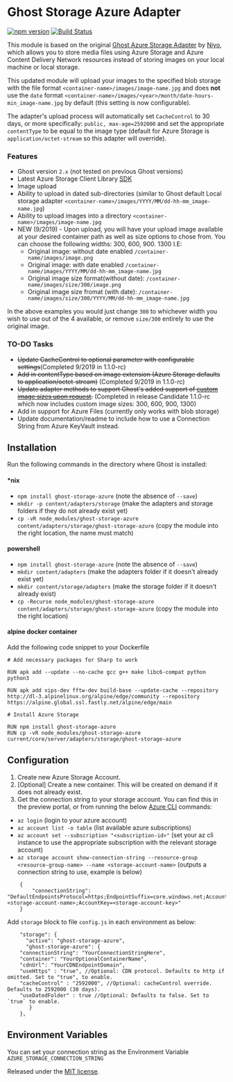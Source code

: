 # Ghost Storage Azure Adapter

[![npm version](https://badge.fury.io/js/ghost-storage-azure.svg)](https://badge.fury.io/js/ghost-storage-azure)
[![Build Status](https://dev.azure.com/jessicadeen/ghost-storage-azure/_apis/build/status/jldeen.ghost-azurestorage?branchName=master)](https://dev.azure.com/jessicadeen/ghost-storage-azure/_build/latest?definitionId=9&branchName=master)

This module is based on the original [Ghost Azure Storage Adapter](https://github.com/Niyo/ghost-azurestorage) by [Niyo](https://github.com/Niyo), which allows you to store media files using Azure Storage and Azure Content Delivery Network resources instead of storing images on your local machine or local storage.

This updated module will upload your images to the specified blob storage with the file format `<container-name>/images/image-name.jpg` and does __not__ use the `date` format `<container-name>/images/<year>/month/date-hours-min_image-name.jpg` by default (this setting is now configurable).

The adapter's upload process will automatically set `CacheControl` to 30 days, or more specifically: `public, max-age=2592000` and set the appropriate `contentType` to be equal to the image type (default for Azure Storage is `application/octet-stream` so this adapter will override).

### Features

- Ghost version `2.x` (not tested on previous Ghost versions)
- Latest Azure Storage Client Library [SDK](https://github.com/Azure/azure-storage-node)
- Image upload
- Ability to upload in dated sub-directories (similar to Ghost default Local storage adapter `<container-name>/images/YYYY/MM/dd-hh-mm_image-name.jpg`)
- Ability to upload images into a directory `<container-name>/images/image-name.jpg`
- NEW (9/2019) - Upon upload, you will have your upload image available at your desired container path as well as size options to chose from. You can choose the following widths: 300, 600, 900. 1300 I.E:
	- Original image: without date enabled `/container-name/images/image.png`
	- Original image: with date enabled `/container-name/images/YYYY/MM/dd-hh-mm_image-name.jpg`
	- Original image size format(without date): `/container-name/images/size/300/image.png`
	- Original image size fromat (with date): `/container-name/images/size/300/YYYY/MM/dd-hh-mm_image-name.jpg`

In the above examples you would just change `300` to whichever width you wish to use out of the 4 available, or remove `size/300` entirely to use the original image.

### TO-DO Tasks

- ~~Update CacheControl to optional parameter with configurable settings~~(Completed 9/2019 in 1.1.0-rc)
- ~~Add in contentType based on image extension (Azure Storage defaults to application/octet-stream)~~ (Completed 9/2019 in 1.1.0-rc)
- ~~Update adapter methods to support Ghost's added support of [custom image sizes upon request](https://github.com/TryGhost/Ghost/pull/10184).~~ (Completed in release Candidate 1.1.0-rc which now includes custom image sizes: 300, 600, 900, 1300)
- Add in support for Azure Files (currently only works with blob storage)
- Update documentation/readme to include how to use a Connection String from Azure KeyVault instead.

## Installation

Run the following commands in the directory where Ghost is installed:

#### *nix

* `npm install ghost-storage-azure` (note the absence of `--save`)
* `mkdir -p content/adapters/storage` (make the adapters and storage folders if they do not already exist yet)
* `cp -vR node_modules/ghost-storage-azure content/adapters/storage/ghost-storage-azure` (copy the module into the right location, the name must match)

#### powershell
* `npm install ghost-storage-azure` (note the absence of `--save`)
* `mkdir content/adapters` (make the adapters folder if it doesn't already exist yet)
* `mkdir content/storage/adapters` (make the storage folder if it doesn't already exist)
* `cp -Recurse node_modules/ghost-storage-azure content/adapters/storage/ghost-storage-azure` (copy the module into the right location)

#### alpine docker container
Add the following code snippet to your Dockerfile

```
# Add necessary packages for Sharp to work

RUN apk add --update --no-cache gcc g++ make libc6-compat python python3

RUN apk add vips-dev fftw-dev build-base --update-cache --repository http://dl-3.alpinelinux.org/alpine/edge/community --repository https://alpine.global.ssl.fastly.net/alpine/edge/main

# Install Azure Storage

RUN npm install ghost-storage-azure
RUN cp -vR node_modules/ghost-storage-azure current/core/server/adapters/storage/ghost-storage-azure

```

## Configuration

1. Create new Azure Storage Account.
2. [Optional] Create a new container. This will be created on demand if it does not already exist.
3. Get the connection string to your storage account. You can find this in the preview portal, or from running the below [Azure CLI](https://docs.microsoft.com/cli/azure/install-azure-cli?view=azure-cli-latest&WT.mc_id=devops-0000-jessde) commands:


* `az login` (login to your azure account)
* `az account list -o table` (list available azure subscriptions)
* `az account set --subscription "<subscription-id>"` (set your az cli instance to use the appropriate subscription with the relevant storage account)
* `az storage account show-connection-string --resource-group <resource-group-name> --name <storage-account-name>` (outputs a connection string to use, example is below) 
```
	{
		"connectionString": "DefaultEndpointsProtocol=https;EndpointSuffix=core.windows.net;AccountName=<storage-account-name>;AccountKey=<storage-account-key>"
	}
```

Add `storage` block to file `config.js` in each environment as below:
```
    "storage": {
      "active": "ghost-storage-azure",
      "ghost-storage-azure": {
	"connectionString": "YourConnectionStringHere",
	"container": "YourOptionalContainerName",
	"cdnUrl": "YourCDNEndpointDomain",
	"useHttps" : "true", //Optional: CDN protocol. Defaults to http if omitted. Set to "true", to enable.
	"cacheControl" : "2592000", //Optional: cacheControl override. Defaults to 2592000 (30 days).
	"useDatedFolder" : true //Optional: Defaults to false. Set to `true` to enable.
       }
    },
```

## Environment Variables

You can set your connection string as the Environment Variable `AZURE_STORAGE_CONNECTION_STRING`

Released under the [MIT license](https://github.com/jldeen/ghost-azurestorage/blob/master/LICENSE).
